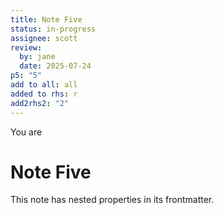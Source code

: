 ```yaml
---
title: Note Five
status: in-progress
assignee: scott
review:
  by: jane
  date: 2025-07-24
p5: "5"
add to all: all
added to rhs: r
add2rhs2: "2"
---
```

You are
# Note Five

This note has nested properties in its frontmatter.
